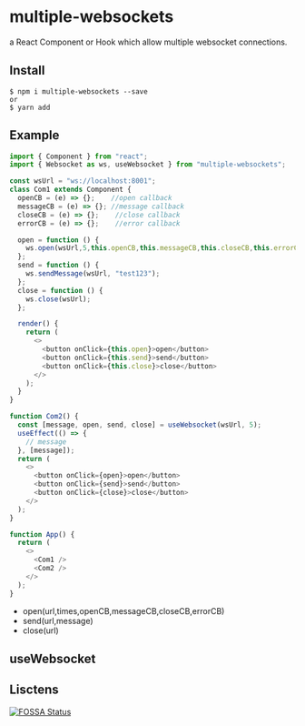 # multiple-websockets

a React Component or Hook which allow multiple websocket connections.
## Install

```
$ npm i multiple-websockets --save
or
$ yarn add
```

## Example

```javascript
import { Component } from "react";
import { Websocket as ws, useWebsocket } from "multiple-websockets";

const wsUrl = "ws://localhost:8001";
class Com1 extends Component {
  openCB = (e) => {};    //open callback
  messageCB = (e) => {}; //message callback
  closeCB = (e) => {};    //close callback
  errorCB = (e) => {};    //error callback

  open = function () {
    ws.open(wsUrl,5,this.openCB,this.messageCB,this.closeCB,this.errorCB);
  };
  send = function () {
    ws.sendMessage(wsUrl, "test123");
  };
  close = function () {
    ws.close(wsUrl);
  };

  render() {
    return (
      <>
        <button onClick={this.open}>open</button>
        <button onClick={this.send}>send</button>
        <button onClick={this.close}>close</button>
      </>
    );
  }
}

function Com2() {
  const [message, open, send, close] = useWebsocket(wsUrl, 5);
  useEffect(() => {
    // message
  }, [message]);
  return (
    <>
      <button onClick={open}>open</button>
      <button onClick={send}>send</button>
      <button onClick={close}>close</button>
    </>
  );
}

function App() {
  return (
    <>
      <Com1 />
      <Com2 />
    </>
  );
}
```

- open(url,times,openCB,messageCB,closeCB,errorCB)
- send(url,message)
- close(url)

## useWebsocket

## Lisctens

[![FOSSA Status](https://app.fossa.com/api/projects/git%2Bgithub.com%2FJambo2018%2Fmultiple-websockets.svg?type=large)](https://app.fossa.com/projects/git%2Bgithub.com%2FJambo2018%2Fmultiple-websockets?ref=badge_large)

